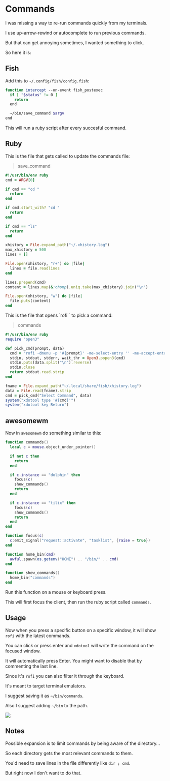 # Commands

I was missing a way to re-run commands quickly from my terminals.

I use up-arrow-rewind or autocomplete to run previous commands.

But that can get annoying sometimes, I wanted something to click.

So here it is:

## Fish

Add this to `~/.config/fish/config.fish`:

```bash
function intercept --on-event fish_postexec
  if [ "$status" != 0 ]
    return
  end

  ~/bin/save_command $argv
end
```

This will run a ruby script after every succesful command.

## Ruby

This is the file that gets called to update the commands file:

>save_command

```ruby
#!/usr/bin/env ruby
cmd = ARGV[0]

if cmd == "cd "
  return
end

if cmd.start_with? "cd "
  return
end

if cmd == "ls"
  return
end

xhistory = File.expand_path("~/.xhistory.log")
max_xhistory = 500
lines = []

File.open(xhistory, "r+") do |file|
  lines = file.readlines
end

lines.prepend(cmd)
content = lines.map(&:chomp).uniq.take(max_xhistory).join("\n")

File.open(xhistory, "w") do |file|
  file.puts(content)
end
```

This is the file that opens `rofi`` to pick a command:

>commands

```ruby
#!/usr/bin/env ruby
require "open3"

def pick_cmd(prompt, data)
  cmd = "rofi -dmenu -p '#{prompt}' -me-select-entry '' -me-accept-entry 'MousePrimary' -i"
  stdin, stdout, stderr, wait_thr = Open3.popen3(cmd)
  stdin.puts(data.split("\n").reverse)
  stdin.close
  return stdout.read.strip
end

fname = File.expand_path("~/.local/share/fish/xhistory.log")
data = File.read(fname).strip
cmd = pick_cmd("Select Command", data)
system("xdotool type '#{cmd}'")
system("xdotool key Return")
```

## awesomewm

Now in `awesomewm` do something similar to this:

```lua
function commands()
  local c = mouse.object_under_pointer()

  if not c then
    return
  end

  if c.instance == "dolphin" then
    focus(c)
    show_commands()
    return
  end

  if c.instance == "tilix" then
    focus(c)
    show_commands()
    return
  end
end

function focus(c)
  c:emit_signal("request::activate", "tasklist", {raise = true})
end

function home_bin(cmd)
  awful.spawn(os.getenv("HOME") .. "/bin/" .. cmd)
end

function show_commands()
  home_bin("commands")
end
```

Run this function on a mouse or keyboard press.

This will first focus the client, then run the ruby script called `commands`.

## Usage

Now when you press a specific button on a specific window, it will show `rofi` with the latest commands.

You can click or press enter and `xdotool` will write the command on the focused window.

It will automatically press Enter. You might want to disable that by commenting the last line.

Since it's `rofi` you can also filter it through the keyboard.

It's meant to target terminal emulators.

I suggest saving it as `~/bin/commands`.

Also I suggest adding `~/bin` to the path.

![](https://i.imgur.com/ajk8iWQ.jpg)

## Notes

Possible expansion is to limit commands by being aware of the directory...

So each directory gets the most relevant commands to them.

You'd need to save lines in the file differently like `dir ; cmd`.

But right now I don't want to do that.